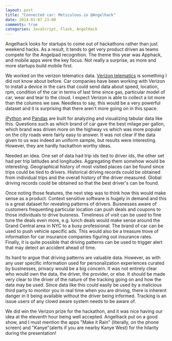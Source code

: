 ```yaml
---
layout: post
title: "Connected car: Meticulous.io @Angelhack"
date: 2014-01-07 23:00
comments: true
categories: JavaScript, Flask, AngelHack
---
```


Angelhack looks for startups to come out of hackathons rather than just weekend hacks. As a result, it tends to get very product driven as teams compete for the Angelpad recognition. The theme this year was Apphack, and mobile apps were the key focus. Not really a surprise, as more and more startups build mobile first. 

We worked on the verizon telematics data. [Verizon telematics](http://www.verizontelematics.com/) is something I did not know about before. Car companies have been working with Verizon to install a device in the cars that could send data about speed, location, rpm, condition of the car in terms of last time since gas, particular model of car, wear and tear to the cloud. I expect Verizon is able to collect a lot more than the columns we saw. Needless to say, this would be a very powerful dataset and it is surprising that there aren't more going on in this space.

[iPython](http://ipython.org/) and [Pandas](http://pandas.pydata.org/) are built for analyzing and visualizing tabular data like this. Questions such as which brand of car gave the best milage per gallon, which brand was driven more on the highway vs which was more popular on the city roads were fairly easy to answer. It was not clear if the data given to us was indeed an uniform sample, but results were interesting. However, they are hardly hackathon worthy ideas.

Needed an idea. One set of data had trip ids tied to driver ids, the other set had per trip latitudes and longitudes. Aggregating them somehow would be interesting. Geographical history of most visited places can be found since trips could be tied to drivers. Historical driving records could be obtained from individual trips and the overall history of the driver measured. Global driving records could be obtained so that the best driver's can be found.

Once noting those features, the next step was to think how this would make sense as a product. Context sensitive software is hugely in demand and this is a great dataset for revealing patterns of drivers. Buisnesses aware of customers frequenting particular location can push deals and coupons to those individuals to drive buisness. Timeliness of visit can be used to fine tune the deals even more, e.g. lunch deals would make sense around the Grand Central area in NYC to a busy professional. The brand of car can be used to push vehicle specific ads. This would also be a treasure trove of information for car insurance companies figuring out insurance rates. Finally, it is quite possible that driving patterns can be used to trigger alert that may detect an accident ahead of time.

Its hard to argue that driving patterns are valuable data. However, as with any user specific information used for personalization experiences curated by businesses, privacy would be a big concern. It was not entirely clear who would own the data, the driver, the provider, or else. It should be made very clear to the driver of the nature of the tracking going on and how the data may be used. Since data like this could easily be used by a malicious third party to monitor you in real time when you are driving, there is inherent danger in it being available without the driver being informed. Tracking is an issue users of any clowd aware system needs to be aware of. 

We did win the Verizon prize for the hackathon, and it was nice having our idea at the eleventh hour being well accepted. Angelhack put on a good show, and I must mention the apps "Make it Rain" (literally, on the phone screen) and "Kanye"(alerts if you are nearby Kanye West) for the hilarity during the presentation!

